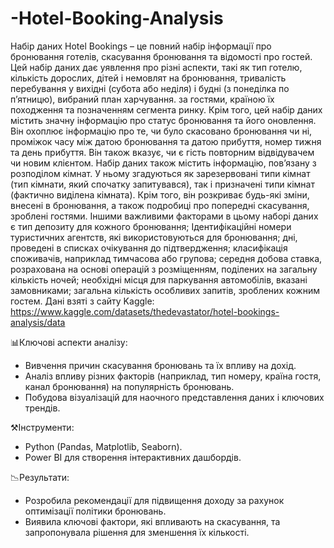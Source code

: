 # -Hotel-Booking-Analysis

Набір даних Hotel Bookings – це повний набір інформації про бронювання готелів, скасування бронювання та відомості про гостей. Цей набір даних дає уявлення про різні аспекти, такі як тип готелю, кількість дорослих, дітей і немовлят на бронювання, тривалість перебування у вихідні (субота або неділя) і будні (з понеділка по п’ятницю), вибраний план харчування. за гостями, країною їх походження та позначенням сегмента ринку. Крім того, цей набір даних містить значну інформацію про статус бронювання та його оновлення. Він охоплює інформацію про те, чи було скасовано бронювання чи ні, проміжок часу між датою бронювання та датою прибуття, номер тижня та день прибуття. Він також вказує, чи є гість повторним відвідувачем чи новим клієнтом. Набір даних також містить інформацію, пов’язану з розподілом кімнат. У ньому згадуються як зарезервовані типи кімнат (тип кімнати, який спочатку запитувався), так і призначені типи кімнат (фактично виділена кімната). Крім того, він розкриває будь-які зміни, внесені в бронювання, а також подробиці про попередні скасування, зроблені гостями. Іншими важливими факторами в цьому наборі даних є тип депозиту для кожного бронювання; Ідентифікаційні номери туристичних агентств, які використовуються для бронювання; дні, проведені в списках очікування до підтвердження; класифікація споживачів, наприклад тимчасова або групова; середня добова ставка, розрахована на основі операцій з розміщенням, поділених на загальну кількість ночей; необхідні місця для паркування автомобілів, вказані замовниками; загальна кількість особливих запитів, зроблених кожним гостем.
Дані взяті з сайту Kaggle: https://www.kaggle.com/datasets/thedevastator/hotel-bookings-analysis/data

📊Ключові аспекти аналізу:
- Вивчення причин скасування бронювань та їх впливу на дохід.
- Аналіз впливу різних факторів (наприклад, тип номеру, країна гостя, канал бронювання) на популярність бронювань.
- Побудова візуалізацій для наочного представлення даних і ключових трендів.

⚒️Інструменти:
- Python (Pandas, Matplotlib, Seaborn).
- Power BI для створення інтерактивних дашбордів.

📉Результати:
- Розробила рекомендації для підвищення доходу за рахунок оптимізації політики бронювань.
- Виявила ключові фактори, які впливають на скасування, та запропонувала рішення для зменшення їх кількості.
